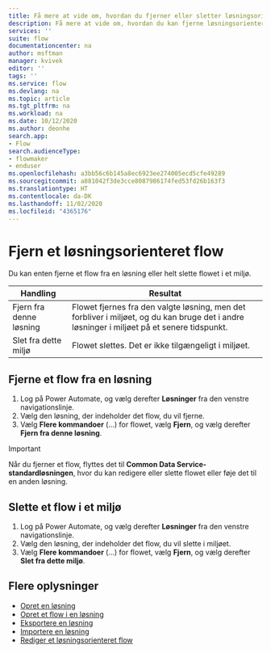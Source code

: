 ```yaml
---
title: Få mere at vide om, hvordan du fjerner eller sletter løsningsorienterede flow | Microsoft Docs
description: Få mere at vide om, hvordan du kan fjerne løsningsorienterede flows fra løsninger eller slette dem i miljøer.
services: ''
suite: flow
documentationcenter: na
author: msftman
manager: kvivek
editor: ''
tags: ''
ms.service: flow
ms.devlang: na
ms.topic: article
ms.tgt_pltfrm: na
ms.workload: na
ms.date: 10/12/2020
ms.author: deonhe
search.app:
- Flow
search.audienceType:
- flowmaker
- enduser
ms.openlocfilehash: a3bb56c6b145a8ec6923ee274005ecd5cfe49289
ms.sourcegitcommit: a881042f3de3cce8087986174fed53fd26b163f3
ms.translationtype: HT
ms.contentlocale: da-DK
ms.lasthandoff: 11/02/2020
ms.locfileid: "4365176"
---
```

# <a name="remove-a-solution-aware-flow"></a>Fjern et løsningsorienteret flow

Du kan enten fjerne et flow fra en løsning eller helt slette flowet i et miljø.

|Handling|Resultat|
|------|-----------|
|Fjern fra denne løsning|Flowet fjernes fra den valgte løsning, men det forbliver i miljøet, og du kan bruge det i andre løsninger i miljøet på et senere tidspunkt.|
|Slet fra dette miljø|Flowet slettes. Det er ikke tilgængeligt i miljøet.|

## <a name="remove-a-flow-from-a-solution"></a>Fjerne et flow fra en løsning

1. Log på Power Automate, og vælg derefter **Løsninger** fra den venstre navigationslinje.
1. Vælg den løsning, der indeholder det flow, du vil fjerne.
1. Vælg **Flere kommandoer** (...) for flowet, vælg **Fjern**, og vælg derefter **Fjern fra denne løsning**.

>[!IMPORTANT]
>Når du fjerner et flow, flyttes det til **Common Data Service-standardløsningen**, hvor du kan redigere eller slette flowet eller føje det til en anden løsning. 

## <a name="delete-a-flow-from-an-environment"></a>Slette et flow i et miljø

1. Log på Power Automate, og vælg derefter **Løsninger** fra den venstre navigationslinje.
1. Vælg den løsning, der indeholder det flow, du vil slette i miljøet.
1. Vælg **Flere kommandoer** (...) for flowet, vælg **Fjern**, og vælg derefter **Slet fra dette miljø**.

## <a name="learn-more"></a>Flere oplysninger

- [Opret en løsning](./overview-solution-flows.md)
- [Opret et flow i en løsning](./create-flow-solution.md)
- [Eksportere en løsning](./export-flow-solution.md)
- [Importere en løsning](./import-flow-solution.md)
- [Rediger et løsningsorienteret flow](./edit-solution-aware-flow.md)
